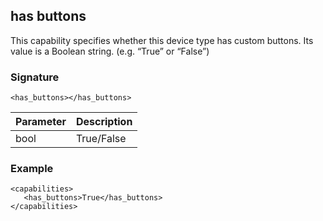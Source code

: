 ## has buttons

This capability specifies whether this device type has custom buttons. Its value is a Boolean string. (e.g. “True” or “False”) 


### Signature

`<has_buttons></has_buttons>`


| Parameter | Description |
| --- | --- |
| bool | True/False |


### Example

```
<capabilities>
   <has_buttons>True</has_buttons>
</capabilities>
```


